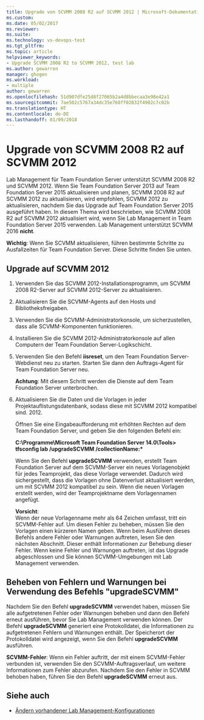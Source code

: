 ```yaml
---
title: Upgrade von SCVMM 2008 R2 auf SCVMM 2012 | Microsoft-Dokumentation
ms.custom: 
ms.date: 05/02/2017
ms.reviewer: 
ms.suite: 
ms.technology: vs-devops-test
ms.tgt_pltfrm: 
ms.topic: article
helpviewer_keywords:
- Upgrade SCVMM 2008 R2 to SCVMM 2012, test lab
ms.author: gewarren
manager: ghogen
ms.workload:
- multiple
author: gewarren
ms.openlocfilehash: 51d907dfe25d8f27065b2a4d8bbecaa3e98e42a1
ms.sourcegitcommit: 7ae502c5767a34dc35e760ff02032f4902c7c02b
ms.translationtype: HT
ms.contentlocale: de-DE
ms.lasthandoff: 01/09/2018
---
```

# <a name="upgrade-scvmm-2008-r2-to-scvmm-2012"></a>Upgrade von SCVMM 2008 R2 auf SCVMM 2012

Lab Management für Team Foundation Server unterstützt SCVMM 2008 R2 und SCVMM 2012. Wenn Sie Team Foundation Server 2013 auf Team Foundation Server 2015 aktualisieren und planen, SCVMM 2008 R2 auf SCVMM 2012 zu aktualisieren, wird empfohlen, SCVMM 2012 zu aktualisieren, nachdem Sie das Upgrade auf Team Foundation Server 2015 ausgeführt haben. In diesem Thema wird beschrieben, wie SCVMM 2008 R2 auf SCVMM 2012 aktualisiert wird, wenn Sie Lab Management in Team Foundation Server 2015 verwenden.
Lab Management unterstützt SCVMM 2016 **nicht**. 

**Wichtig**: Wenn Sie SCVMM aktualisieren, führen bestimmte Schritte zu Ausfallzeiten für Team Foundation Server. Diese Schritte finden Sie unten.

## <a name="upgrading-to-scvmm-2012"></a>Upgrade auf SCVMM 2012

1. Verwenden Sie das SCVMM 2012-Installationsprogramm, um SCVMM 2008 R2-Server auf SCVMM 2012-Server zu aktualisieren.

1. Aktualisieren Sie die SCVMM-Agents auf den Hosts und Bibliotheksfreigaben.

1. Verwenden Sie die SCVMM-Administratorkonsole, um sicherzustellen, dass alle SCVMM-Komponenten funktionieren.

1. Installieren Sie die SCVMM 2012-Administratorkonsole auf allen Computern der Team Foundation Server-Logikschicht.

1. Verwenden Sie den Befehl **iisreset**, um den Team Foundation Server-Webdienst neu zu starten. Starten Sie dann den Auftrags-Agent für Team Foundation Server neu.

   **Achtung**: Mit diesem Schritt werden die Dienste auf dem Team Foundation Server unterbrochen.

1. Aktualisieren Sie die Daten und die Vorlagen in jeder Projektauflistungsdatenbank, sodass diese mit SCVMM 2012 kompatibel sind. 
   2012.

   Öffnen Sie eine Eingabeaufforderung mit erhöhten Rechten auf dem Team Foundation Server, und geben Sie den folgenden Befehl ein:

   **C:\\Programme\\Microsoft Team Foundation Server 14.0\\Tools\> tfsconfig lab /upgradeSCVMM /collectionName:\***

   Wenn Sie den Befehl **upgradeSCVMM** verwenden, erstellt Team Foundation Server auf dem SCVMM-Server ein neues Vorlagenobjekt für jedes Teamprojekt, das diese Vorlage verwendet. Dadurch wird sichergestellt, dass die Vorlagen ohne Datenverlust aktualisiert werden, um mit SCVMM 2012 kompatibel zu sein. Wenn die neuen Vorlagen erstellt werden, wird der Teamprojektname dem Vorlagennamen angefügt.

   **Vorsicht**:  
   Wenn der neue Vorlagenname mehr als 64 Zeichen umfasst, tritt ein SCVMM-Fehler auf. Um diesen Fehler zu beheben, müssen Sie den Vorlagen einen kürzeren Namen geben. Wenn beim Ausführen dieses Befehls andere Fehler oder Warnungen auftreten, lesen Sie den nächsten Abschnitt. Dieser enthält Informationen zur Behebung dieser Fehler. Wenn keine Fehler und Warnungen auftreten, ist das Upgrade abgeschlossen und Sie können SCVMM-Umgebungen mit Lab Management verwenden.

## <a name="resolving-errors-and-warnings-when-using-the-upgradescvmm-command"></a>Beheben von Fehlern und Warnungen bei Verwendung des Befehls "upgradeSCVMM"

Nachdem Sie den Befehl **upgradeSCVMM** verwendet haben, müssen Sie alle aufgetretenen Fehler oder Warnungen beheben und dann den Befehl erneut ausführen, bevor Sie Lab Management verwenden können. Der Befehl **upgradeSCVMM** generiert eine Protokolldatei, die Informationen zu aufgetretenen Fehlern und Warnungen enthält. Der Speicherort der Protokolldatei wird angezeigt, wenn Sie den Befehl **upgradeSCVMM** ausführen.

**SCVMM-Fehler**: Wenn ein Fehler auftritt, der mit einem SCVMM-Fehler verbunden ist, verwenden Sie den SCVMM-Auftragsverlauf, um weitere Informationen zum Fehler abzurufen. Nachdem Sie den Fehler in SCVMM behoben haben, führen Sie den Befehl **upgradeSCVMM** erneut aus.

## <a name="see-also"></a>Siehe auch

* [Ändern vorhandener Lab Management-Konfigurationen](https://msdn.microsoft.com/library/ee704508%28v=vs.140%29.aspx)
